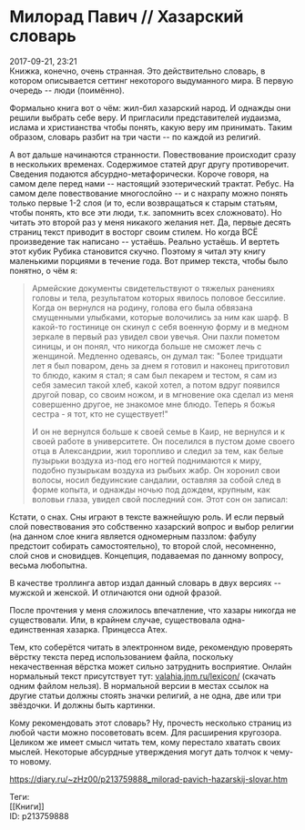 Милорад Павич // Хазарский словарь
===================================

   
 2017-09-21, 23:21   
  Книжка, конечно, очень странная. Это действительно словарь, в котором описывается сеттинг некоторого выдуманного мира. В первую очередь -- люди (поимённо).   
   
 Формально книга вот о чём: жил-бил хазарский народ. И однажды они решили выбрать себе веру. И пригласили представителей иудаизма, ислама и христианства чтобы понять, какую веру им принимать. Таким образом, словарь разбит на три части -- по каждой из религий.   
   
 А вот дальше начинаются странности. Повествование происходит сразу в нескольких временах. Содержимое статей друг другу противоречит. Сведения подаются абсурдно-метафорически. Короче говоря, на самом деле перед нами -- настоящий эзотерический трактат. Ребус. На самом деле повествование многослойно -- и с нахрапу можно понять только первые 1-2 слоя (и то, если возвращаться к старым статьям, чтобы понять, кто все эти люди, т.к. запомнить всех сложновато). Но читать это второй раз у меня никакого желания нет. Да, первые десять страниц текст приводит в восторг своим стилем. Но когда ВСЁ произведение так написано -- устаёшь. Реально устаёшь. И вертеть этот кубик Рубика становится скучно. Поэтому я читал эту книгу маленькими порциями в течение года. Вот пример текста, чтобы было понятно, о чём я:   
   
 
>  Армейские документы свидетельствуют о тяжелых ранениях головы и тела, результатом которых явилось половое бессилие. Когда он вернулся на родину, голова его была обвязана смущенными улыбками, которые волочились за ним как шарф. В какой-то гостинице он скинул с себя военную форму и в медном зеркале в первый раз увидел свои увечья. Они пахли пометом синицы, и он понял, что никогда больше не сможет лечь с женщиной. Медленно одеваясь, он думал так: "Более тридцати лет я был поваром, день за днем я готовил и наконец приготовил то блюдо, каким я стал; я сам был пекарем и тестом, я сам из себя замесил такой хлеб, какой хотел, а потом вдруг появился другой повар, со своим ножом, и в мгновение ока сделал из меня совершенно другое, не знакомое мне блюдо. Теперь я божья сестра - я тот, кто не существует!"   
>    
>  И он не вернулся больше к своей семье в Каир, не вернулся и к своей работе в университете. Он поселился в пустом доме своего отца в Александрии, жил торопливо и следил за тем, как белые пузырьки воздуха из-под его ногтей поднимаются к миру, подобно пузырькам воздуха из рыбьих жабр. Он хоронил свои волосы, носил бедуинские сандалии, оставляя за собой след в форме копыта, и однажды ночью под дождем, крупным, как воловьи глаза, увидел свой последний сон. Этот сон он записал: 

   
   
 Кстати, о снах. Сны играют в тексте важнейшую роль. И если первый слой повествования это собственно хазарский вопрос и выбор религии (на данном слое книга является одномерным паззлом: фабулу предстоит собирать самостоятельно), то второй слой, несомненно, слой снов и сновидцев. Концепция, подаваемая по данному вопросу, весьма любопытна.   
   
 В качестве троллинга автор издал данный словарь в двух версиях -- мужской и женской. И отличаются они одной фразой.   
   
 После прочтения у меня сложилось впечатление, что хазары никогда не существовали. Или, в крайнем случае, существовала одна-единственная хазарка. Принцесса Атех.   
   
 Тем, кто соберётся читать в электронном виде, рекомендую проверять вёрстку текста перед использованием файла, поскольку некачественная вёрстка может сильно затруднить восприятие. Онлайн нормальный текст присутствует тут:  [valahia.jnm.ru/lexicon/](http://valahia.jnm.ru/lexicon/)  (скачать одним файлом нельзя). В нормальной версии в местах ссылок на другие статьи должны стоять значки религий, а не одна, две или три звёздочки. И должны быть картинки.   
   
 Кому рекомендовать этот словарь? Ну, прочесть несколько страниц из любой части можно посоветовать всем. Для расширения кругозора. Целиком же имеет смысл читать тем, кому перестало хватать своих мыслей. Некоторые абсурдные утверждения могут дать толчок к чему-то новому.   
    
 <https://diary.ru/~zHz00/p213759888_milorad-pavich-hazarskij-slovar.htm>   
   
 Теги:   
 [[Книги]]   
 ID: p213759888